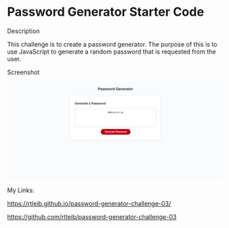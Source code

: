 # Password Generator Starter Code

Description

This challenge is to create a password generator. 
The purpose of this is to use JavaScript to generate a random password that is requested from the user.


Screenshot

![screen-shot](assets/images/Screen-Shot.png)

My Links:

https://rtleib.github.io/password-generator-challenge-03/

https://github.com/rtleib/password-generator-challenge-03